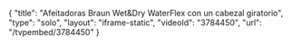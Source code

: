 {
    "title": "Afeitadoras Braun Wet&Dry WaterFlex con un cabezal giratorio",
    "type": "solo",
    "layout": "iframe-static",
    "videoId": "3784450",
    "url": "\/tvpembed\/3784450"
}
